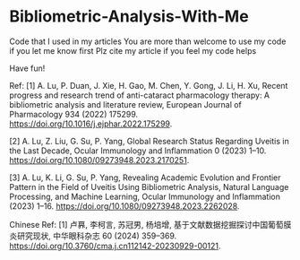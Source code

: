 # Bibliometric-Analysis-With-Me
Code that I used in my articles
You are more than welcome to use my code if you let me know first
Plz cite my article if you feel my code helps

Have fun!

Ref:
[1] A. Lu, P. Duan, J. Xie, H. Gao, M. Chen, Y. Gong, J. Li, H. Xu, Recent progress and research trend of anti-cataract pharmacology therapy: A bibliometric analysis and literature review, European Journal of Pharmacology 934 (2022) 175299. https://doi.org/10.1016/j.ejphar.2022.175299.

[2] A. Lu, Z. Liu, G. Su, P. Yang, Global Research Status Regarding Uveitis in the Last Decade, Ocular Immunology and Inflammation 0 (2023) 1–10. https://doi.org/10.1080/09273948.2023.2170251.

[3] A. Lu, K. Li, G. Su, P. Yang, Revealing Academic Evolution and Frontier Pattern in the Field of Uveitis Using Bibliometric Analysis, Natural Language Processing, and Machine Learning, Ocular Immunology and Inflammation (2023) 1–16. https://doi.org/10.1080/09273948.2023.2262028.

Chinese Ref:
[1] 卢奡, 李柯言, 苏冠男, 杨培增, 基于文献数据挖掘探讨中国葡萄膜炎研究现状, 中华眼科杂志 60 (2024) 359–369. https://doi.org/10.3760/cma.j.cn112142-20230929-00121.
